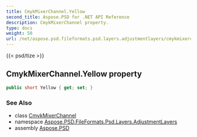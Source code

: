 ```yaml
---
title: CmykMixerChannel.Yellow
second_title: Aspose.PSD for .NET API Reference
description: CmykMixerChannel property. 
type: docs
weight: 50
url: /net/aspose.psd.fileformats.psd.layers.adjustmentlayers/cmykmixerchannel/yellow/
---
```

{{< psd/tize >}}
## CmykMixerChannel.Yellow property

```csharp
public short Yellow { get; set; }
```

### See Also

* class [CmykMixerChannel](../)
* namespace [Aspose.PSD.FileFormats.Psd.Layers.AdjustmentLayers](../../cmykmixerchannel/)
* assembly [Aspose.PSD](../../../)


